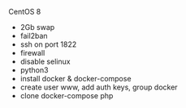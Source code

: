 CentOS 8

- 2Gb swap
- fail2ban
- ssh on port 1822
- firewall
- disable selinux
- python3
- install docker & docker-compose
- create user www, add auth keys, group docker
- clone docker-compose php

